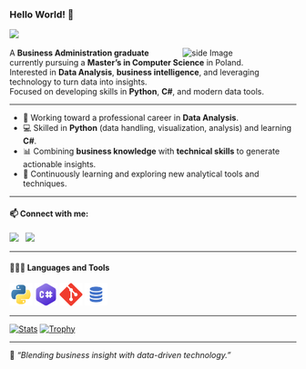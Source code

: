 ### Hello World! 👋  
![](https://komarev.com/ghpvc/?username=moustafa-abdalla&label=Profile%20Visits&color=blue&style=for-the-badge)

<img src="https://github.com/sciencepal/sciencepal/blob/master/assets/life_balance.gif" alt="side Image" align="right" width="200" height="auto" />

A **Business Administration graduate** currently pursuing a **Master’s in Computer Science** in Poland.  
Interested in **Data Analysis**, **business intelligence**, and leveraging technology to turn data into insights.  
Focused on developing skills in **Python**, **C#**, and modern data tools.  

---

- 🎯 Working toward a professional career in **Data Analysis**.  
- 💻 Skilled in **Python** (data handling, visualization, analysis) and learning **C#**.  
- 📊 Combining **business knowledge** with **technical skills** to generate actionable insights.  
- 🌱 Continuously learning and exploring new analytical tools and techniques.  

---

#### 📫 Connect with me:
[<img src="https://img.icons8.com/color/48/000000/linkedin.png" width="3.5%"/>](https://www.linkedin.com/in/moustafa-abdalla-1ba008144/) &nbsp;
<a href="mailto:moustafa@example.com"> <img src="https://img.icons8.com/fluent/48/000000/gmail.png" width="3.5%"/> </a>

---

#### 👨🏻‍💻 Languages and Tools  
<code><img height="40" src="https://raw.githubusercontent.com/github/explore/master/topics/python/python.png"></code>
<code><img height="40" src="https://raw.githubusercontent.com/github/explore/master/topics/csharp/csharp.png"></code>
<code><img height="40" src="https://raw.githubusercontent.com/github/explore/master/topics/git/git.png"></code>
<code><img height="40" src="https://raw.githubusercontent.com/github/explore/master/topics/sql/sql.png"></code>

---

[![Stats](https://github-readme-stats.vercel.app/api?username=moustafa-abdalla&show_icons=true&theme=radical)](https://github.com/moustafa-abdalla)
[![Trophy](https://github-profile-trophy.vercel.app/?username=moustafa-abdalla&theme=juicyfresh&no-frame=true&row=1&no-bg=true)](https://github.com/moustafa-abdalla)

---

🌟 *“Blending business insight with data-driven technology.”*
